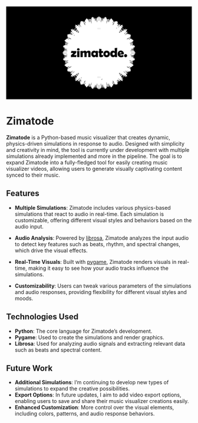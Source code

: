 ![Zimatode logo](/zimatode.png)

# Zimatode

**Zimatode** is a Python-based music visualizer that creates dynamic, physics-driven simulations in response to audio. Designed with simplicity and creativity in mind, the tool is currently under development with multiple simulations already implemented and more in the pipeline. The goal is to expand Zimatode into a fully-fledged tool for easily creating music visualizer videos, allowing users to generate visually captivating content synced to their music.

## Features

- **Multiple Simulations**: Zimatode includes various physics-based simulations that react to audio in real-time. Each simulation is customizable, offering different visual styles and behaviors based on the audio input.
  
- **Audio Analysis**: Powered by [librosa](https://librosa.org/), Zimatode analyzes the input audio to detect key features such as beats, rhythm, and spectral changes, which drive the visual effects.

- **Real-Time Visuals**: Built with [pygame](https://www.pygame.org/), Zimatode renders visuals in real-time, making it easy to see how your audio tracks influence the simulations.

- **Customizability**: Users can tweak various parameters of the simulations and audio responses, providing flexibility for different visual styles and moods.

## Technologies Used

- **Python**: The core language for Zimatode’s development.
- **Pygame**: Used to create the simulations and render graphics.
- **Librosa**: Used for analyzing audio signals and extracting relevant data such as beats and spectral content.

## Future Work

- **Additional Simulations**: I’m continuing to develop new types of simulations to expand the creative possibilities.
- **Export Options**: In future updates, I aim to add video export options, enabling users to save and share their music visualizer creations easily.
- **Enhanced Customization**: More control over the visual elements, including colors, patterns, and audio response behaviors.
  
